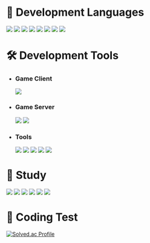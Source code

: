 # 📃 Development Languages
<img src="https://img.shields.io/badge/C-A8B9CC?style=flat&logo=C&logoColor=white"/> <img src="https://img.shields.io/badge/C++-00599C?style=flat&logo=cplusplus&logoColor=white"/> <img src="https://img.shields.io/badge/C%23-239120?style=flat&logo=csharp&logoColor=white"/> <img src="https://img.shields.io/badge/Java-000000?style=flat&logo=openjdk&logoColor=white"/> <img src="https://img.shields.io/badge/CSS-1572B6?style=flat&logo=css3&logoColor=white"/> <img src="https://img.shields.io/badge/JavaScript-F7DF1E?style=flat&logo=javascript&logoColor=white"/> <img src="https://img.shields.io/badge/Lua-2C2D72?style=flat&logo=lua&logoColor=white"/> <img src="https://img.shields.io/badge/Python-3776AB?style=flat&logo=python&logoColor=white"/> 

# 🛠️ Development Tools
<ul>
    <li>
         <h3>Game Client</h3>
         <img src="https://img.shields.io/badge/Unity-FFFFFF?style=flat&logo=unity&logoColor=white"/>
    </li> 
    <li>
         <h3>Game Server</h3>
         <img src="https://img.shields.io/badge/MySQL Workbrench-4479A1?style=flat&logo=mysql&logoColor=white"/> <img src="https://img.shields.io/badge/Ubuntu-E95420?style=flat&logo=ubuntu&logoColor=white"/>
    </li> 
    <li>
         <h3>Tools</h3>
         <img src="https://img.shields.io/badge/Visual Studio-5C2D91?style=flat&logo=visualstudio&logoColor=white"/> <img src="https://img.shields.io/badge/Visual Studio Code-007ACC?style=flat&logo=visualstudiocode&logoColor=white"/> <img src="https://img.shields.io/badge/Github-181717?style=flat&logo=github&logoColor=white"/> <img src="https://img.shields.io/badge/Eclipse-2C2255?style=flat&logo=eclipseide&logoColor=white"/> <img src="https://img.shields.io/badge/Blender-E87D0D?style=flat&logo=blender&logoColor=white"/>
    </li>
</ul>

   

# 📝 Study
<img src="https://img.shields.io/badge/Unreal Engine-0E1128?style=flat&logo=unrealengine&logoColor=white"/> <img src="https://img.shields.io/badge/Oracle Cloud-F80000?style=flat&logo=oracle&logoColor=white"/> <img src="https://img.shields.io/badge/Linux-FCC624?style=flat&logo=linux&logoColor=white"/> <img src="https://img.shields.io/badge/MySQL-4479A1?style=flat&logo=mysql&logoColor=white"/> <img src="https://img.shields.io/badge/PHP-777BB4?style=flat&logo=php&logoColor=white"/> <img src="https://img.shields.io/badge/Android-3DDC84?style=flat&logo=android&logoColor=white"/>


# 💯 Coding Test
[![Solved.ac Profile](http://mazassumnida.wtf/api/v2/generate_badge?boj=redzoo)](https://solved.ac/redzoo/)

